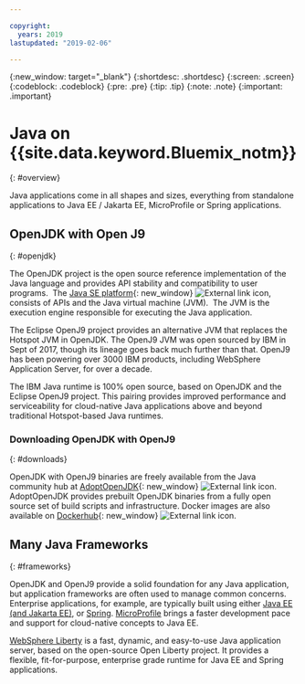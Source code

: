 ```yaml
---

copyright:
  years: 2019
lastupdated: "2019-02-06"

---
```


{:new_window: target="_blank"}
{:shortdesc: .shortdesc}
{:screen: .screen}
{:codeblock: .codeblock}
{:pre: .pre}
{:tip: .tip}
{:note: .note}
{:important: .important}

# Java on {{site.data.keyword.Bluemix_notm}}
{: #overview}

Java applications come in all shapes and sizes, everything from standalone applications to Java EE / Jakarta EE, MicroProfile or Spring applications.

## OpenJDK with Open J9
{: #openjdk}

The OpenJDK project is the open source reference implementation of the Java language and provides API stability and compatibility to user programs.  The [Java SE platform](https://docs.oracle.com/javase/8/docs/){: new_window} ![External link icon](../icons/launch-glyph.svg "External link icon"), consists of APIs and the Java virtual machine (JVM).  The JVM is the execution engine responsible for executing the Java application.

The Eclipse OpenJ9 project provides an alternative JVM that replaces the Hotspot JVM in OpenJDK. The OpenJ9 JVM was open sourced by IBM in Sept of 2017, though its lineage goes back much further than that. OpenJ9 has been powering over 3000 IBM products, including WebSphere Application Server, for over a decade.

The IBM Java runtime is 100% open source, based on OpenJDK and the Eclipse OpenJ9 project.  This pairing provides improved performance and serviceability for cloud-native Java applications above and beyond traditional Hotspot-based Java runtimes.

### Downloading OpenJDK with OpenJ9
{: #downloads}

OpenJDK with OpenJ9 binaries are freely available from the Java community hub at [AdoptOpenJDK](https://adoptopenjdk.net/?jvmVariant=openj9){: new_window} ![External link icon](../icons/launch-glyph.svg "External link icon").  AdoptOpenJDK provides prebuilt OpenJDK binaries from a fully open source set of build scripts and infrastructure. Docker images are also available on [Dockerhub](https://hub.docker.com/u/adoptopenjdk){: new_window} ![External link icon](../icons/launch-glyph.svg "External link icon").

## Many Java Frameworks
{: #frameworks}

OpenJDK and OpenJ9 provide a solid foundation for any Java application, but application frameworks are often used to manage common concerns. Enterprise applications, for example, are typically built using either [Java EE (and Jakarta EE)](/docs/java?topic=mp-overview), or [Spring](/docs/java?topic=java-spring-overview).  [MicroProfile](/docs/java?topic=java-jee-overview#microprofile) brings a faster  development pace and support for cloud-native concepts to Java EE.

[WebSphere Liberty](/docs/java?topic=java-liberty) is a fast, dynamic, and easy-to-use Java application server, based on the open-source Open Liberty project. It provides a flexible, fit-for-purpose, enterprise grade runtime for Java EE and Spring applications.
